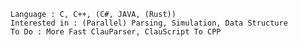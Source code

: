     Language : C, C++, (C#, JAVA, (Rust))
    Interested in : (Parallel) Parsing, Simulation, Data Structure
    To Do : More Fast ClauParser, ClauScript To CPP
